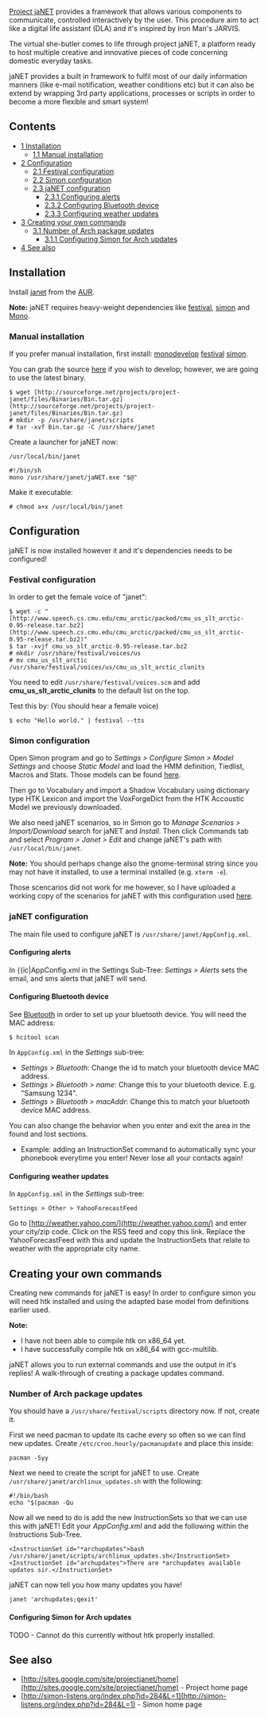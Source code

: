 [Project jaNET](https://sites.google.com/site/projectjanet/) provides a framework that allows various components to communicate, controlled interactively by the user. This procedure aim to act like a digital life assistant (DLA) and it's inspired by Iron Man's JARVIS.

The virtual she-butler comes to life through project jaNET, a platform ready to host multiple creative and innovative pieces of code concerning domestic everyday tasks.

jaNET provides a built in framework to fulfil most of our daily information manners (like e-mail notification, weather conditions etc) but it can also be extend by wrapping 3rd party applications, processes or scripts in order to become a more flexible and smart system!

## Contents

*   [1 Installation](#Installation)
    *   [1.1 Manual installation](#Manual_installation)
*   [2 Configuration](#Configuration)
    *   [2.1 Festival configuration](#Festival_configuration)
    *   [2.2 Simon configuration](#Simon_configuration)
    *   [2.3 jaNET configuration](#jaNET_configuration)
        *   [2.3.1 Configuring alerts](#Configuring_alerts)
        *   [2.3.2 Configuring Bluetooth device](#Configuring_Bluetooth_device)
        *   [2.3.3 Configuring weather updates](#Configuring_weather_updates)
*   [3 Creating your own commands](#Creating_your_own_commands)
    *   [3.1 Number of Arch package updates](#Number_of_Arch_package_updates)
        *   [3.1.1 Configuring Simon for Arch updates](#Configuring_Simon_for_Arch_updates)
*   [4 See also](#See_also)

## Installation

Install [janet](https://aur.archlinux.org/packages/janet/) from the [AUR](/index.php/AUR "AUR").

**Note:** jaNET requires heavy-weight dependencies like [festival](/index.php/Festival "Festival"), [simon](https://aur.archlinux.org/packages/simon/) and [Mono](/index.php/Mono "Mono").

### Manual installation

If you prefer manual installation, first install: [monodevelop](https://aur.archlinux.org/packages/monodevelop/) [festival](https://www.archlinux.org/packages/?name=festival) [simon](https://aur.archlinux.org/packages/simon/).

You can grab the source [here](https://sourceforge.net/projects/project-janet/files/Project_jaNET-v0.1.3-src/Project_jaNET-v0.1.3-src.tar.gz) if you wish to develop; however, we are going to use the latest binary.

```
$ wget [http://sourceforge.net/projects/project-janet/files/Binaries/Bin.tar.gz](http://sourceforge.net/projects/project-janet/files/Binaries/Bin.tar.gz)
# mkdir -p /usr/share/janet/scripts
# tar -xvf Bin.tar.gz -C /usr/share/janet

```

Create a launcher for jaNET now:

 `/usr/local/bin/janet` 
```
#!/bin/sh
mono /usr/share/janet/jaNET.exe "$@"

```

Make it executable:

```
# chmod a+x /usr/local/bin/janet

```

## Configuration

jaNET is now installed however it and it's dependencies needs to be configured!

### Festival configuration

In order to get the female voice of "janet":

```
$ wget -c "[http://www.speech.cs.cmu.edu/cmu_arctic/packed/cmu_us_slt_arctic-0.95-release.tar.bz2](http://www.speech.cs.cmu.edu/cmu_arctic/packed/cmu_us_slt_arctic-0.95-release.tar.bz2)"
$ tar -xvjf cmu_us_slt_arctic-0.95-release.tar.bz2
# mkdir /usr/share/festival/voices/us
# mv cmu_us_slt_arctic /usr/share/festival/voices/us/cmu_us_slt_arctic_clunits

```

You need to edit `/usr/share/festival/voices.scm` and add **cmu_us_slt_arctic_clunits** to the default list on the top.

Test this by: (You should hear a female voice)

```
$ echo "Hello world." | festival --tts

```

### Simon configuration

Open Simon program and go to *Settings > Configure Simon > Model Settings* and choose *Static Model* and load the HMM definition, Tiedlist, Macros and Stats. Those models can be found [here](https://sourceforge.net/projects/project-janet/files/Essentials/HTK_AcousticModel-2010-10-10_16kHz_16bit_MFCC_O_D.tar.bz2).

Then go to Vocabulary and import a Shadow Vocabulary using dictionary type HTK Lexicon and import the VoxForgeDict from the HTK Accoustic Model we previously downloaded.

We also need jaNET scenarios, so in Simon go to *Manage Scenarios > Import/Download* search for jaNET and *Install*. Then click Commands tab and select *Program > Janet > Edit* and change jaNET's path with `/usr/local/bin/janet`.

**Note:** You should perhaps change also the gnome-terminal string since you may not have it installed, to use a terminal installed (e.g. `xterm -e`).

Those scencarios did not work for me however, so I have uploaded a working copy of the scenarios for jaNET with this configuration used [here](http://platinummonkey.com/jaNET_simon_scenario).

### jaNET configuration

The main file used to configure jaNET is `/usr/share/janet/AppConfig.xml`.

#### Configuring alerts

In {{ic|AppConfig.xml in the Settings Sub-Tree: *Settings > Alerts* sets the email, and sms alerts that jaNET will send.

#### Configuring Bluetooth device

See [Bluetooth](/index.php/Bluetooth "Bluetooth") in order to set up your bluetooth device. You will need the MAC address:

```
$ hcitool scan

```

In `AppConfig.xml` in the *Settings* sub-tree:

*   *Settings > Bluetooth*: Change the id to match your bluetooth device MAC address.
*   *Settings > Bluetooth > name*: Change this to your bluetooth device. E.g. "Samsung 1234".
*   *Settings > Bluetooth > macAddr*: Change this to match your bluetooth device MAC address.

You can also change the behavior when you enter and exit the area in the found and lost sections.

*   Example: adding an InstructionSet command to automatically sync your phonebook everytime you enter! Never lose all your contacts again!

#### Configuring weather updates

In `AppConfig.xml` in the *Settings* sub-tree:

```
Settings > Other > YahooForecastFeed

```

Go to [http://weather.yahoo.com/](http://weather.yahoo.com/) and enter your city/zip code. Click on the RSS feed and copy this link. Replace the YahooForecastFeed with this and update the InstructionSets that relate to weather with the appropriate city name.

## Creating your own commands

Creating new commands for jaNET is easy! In order to configure simon you will need htk installed and using the adapted base model from definitions earlier used.

**Note:**

*   I have not been able to compile htk on x86_64 yet.
*   I have successfully compile htk on x86_64 with gcc-multilib.

jaNET allows you to run external commands and use the output in it's replies! A walk-through of creating a package updates command.

### Number of Arch package updates

You should have a `/usr/share/festival/scripts` directory now. If not, create it.

First we need pacman to update its cache every so often so we can find new updates. Create `/etc/cron.hourly/pacmanupdate` and place this inside:

```
pacman -Syy

```

Next we need to create the script for jaNET to use. Create `/usr/share/janet/archlinux_updates.sh` with the following:

```
#!/bin/bash
echo "$(pacman -Qu 
```

Now all we need to do is add the new InstructionSets so that we can use this with jaNET! Edit your *AppConfig.xml* and add the following within the Instructions Sub-Tree.

```
<InstructionSet id="*archupdates">bash /usr/share/janet/scripts/archlinux_updates.sh</InstructionSet>
<InstructionSet id="archupdates">There are *archupdates available updates sir.</InstructionSet>

```

jaNET can now tell you how many updates you have!

```
janet 'archupdates;qexit'

```

#### Configuring Simon for Arch updates

TODO - Cannot do this currently without htk properly installed.

## See also

*   [http://sites.google.com/site/projectjanet/home](http://sites.google.com/site/projectjanet/home) - Project home page
*   [http://simon-listens.org/index.php?id=284&L=1](http://simon-listens.org/index.php?id=284&L=1) - Simon home page